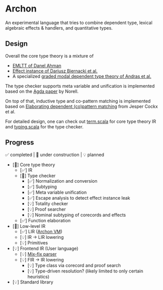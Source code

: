 # Archon

An experimental language that tries to combine dependent type, lexical algebraic effects & handlers,
and quantitative types.

## Design

Overall the core type theory is a mixture of

* [EMLTT of Danel Ahman](https://dl.acm.org/doi/10.1145/3371126)
* [Effect instance of Dariusz Biernacki et al.](https://dl.acm.org/doi/10.1145/3371116)
* A
  specialized [graded modal dependent type theory of Andras et al.](https://dl.acm.org/doi/10.1145/3607862)

The type checker supports meta variable and unification is implemented based on the [Agda
paper](https://www.cse.chalmers.se/~ulfn/papers/thesis.pdf) by Norell.

On top of that, inductive type and co-pattern matching is implemented based
on [Elaborating dependent
(co)pattern matching](https://dl.acm.org/doi/10.1145/3236770) from Jesper Cockx et al.

For detailed design, one can check
out [term.scala](src/main/scala/com/github/tgeng/archon/core/ir/term.scala) for core type theory IR
and [typing.scala](src/main/scala/com/github/tgeng/archon/core/ir/typing.scala) for the type
checker.

## Progress

✅ completed | 🚧 under construction | 💡 planned

* [🚧] Core type theory
    * [✅] IR
    * [🚧] Type checker
        * [✅] Normalization and conversion
        * [✅] Subtyping
        * [✅] Meta variable unification
        * [✅] Escape analysis to detect effect instance leak
        * [💡] Totality checker
        * [💡] Proof searcher
        * [💡] Nominal subtyping of corecords and effects
    * [✅] Function elaboration
* [🚧] Low-level IR
    * [✅] LIR ([Archon VM](https://github.com/tgeng/archon-vm))
    * [💡] IR -> LIR lowering
    * [💡] Primitives
* [💡] Frontend IR (User language)
    * [💡] [Mix-fix parser](https://www.cse.chalmers.se/~nad/publications/danielsson-norell-mixfix.pdf)
    * [💡] FIR -> IR lowering
        * [💡] Type class via corecord and proof search
        * [💡] Type-driven resolution? (likely limited to only certain heuristics)
* [💡] Standard library
